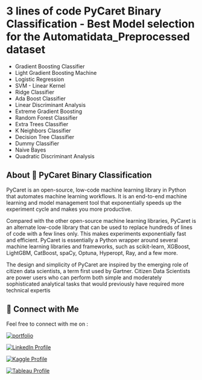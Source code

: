 
# 3 lines of code PyCaret Binary Classification - Best Model selection for the Automatidata_Preprocessed dataset

- Gradient Boosting Classifier
- Light Gradient Boosting Machine
- Logistic Regression
- SVM - Linear Kernel
- Ridge Classifier
- Ada Boost Classifier
- Linear Discriminant Analysis
- Extreme Gradient Boosting
- Random Forest Classifier
- Extra Trees Classifier
- K Neighbors Classifier
- Decision Tree Classifier
- Dummy Classifier
- Naive Bayes
- Quadratic Discriminant Analysis

## About 👋 PyCaret Binary Classification


PyCaret is an open-source, low-code machine learning library in Python that automates machine learning workflows. It is an end-to-end machine learning and model management tool that exponentially speeds up the experiment cycle and makes you more productive.

Compared with the other open-source machine learning libraries, PyCaret is an alternate low-code library that can be used to replace hundreds of lines of code with a few lines only. This makes experiments exponentially fast and efficient. PyCaret is essentially a Python wrapper around several machine learning libraries and frameworks, such as scikit-learn, XGBoost, LightGBM, CatBoost, spaCy, Optuna, Hyperopt, Ray, and a few more.

The design and simplicity of PyCaret are inspired by the emerging role of citizen data scientists, a term first used by Gartner. Citizen Data Scientists are power users who can perform both simple and moderately sophisticated analytical tasks that would previously have required more technical expertis


## 🔗 Connect with Me

Feel free to connect with me on :

[![portfolio](https://img.shields.io/badge/my_portfolio-000?style=for-the-badge&logo=ko-fi&logoColor=white)](https://parthebhan143.wixsite.com/datainsights)

[![LinkedIn Profile](https://img.shields.io/badge/LinkedIn_Profile-000?style=for-the-badge&logo=linkedin&logoColor=white)](https://www.linkedin.com/in/parthebhan)

[![Kaggle Profile](https://img.shields.io/badge/Kaggle_Profile-000?style=for-the-badge&logo=kaggle&logoColor=white)](https://www.kaggle.com/parthebhan)

[![Tableau Profile](https://img.shields.io/badge/Tableau_Profile-000?style=for-the-badge&logo=tableau&logoColor=white)](https://public.tableau.com/app/profile/parthebhan.pari/vizzes)



